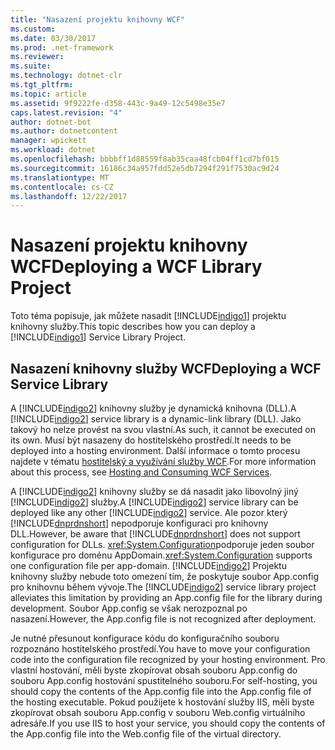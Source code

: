 ```yaml
---
title: "Nasazení projektu knihovny WCF"
ms.custom: 
ms.date: 03/30/2017
ms.prod: .net-framework
ms.reviewer: 
ms.suite: 
ms.technology: dotnet-clr
ms.tgt_pltfrm: 
ms.topic: article
ms.assetid: 9f9222fe-d358-443c-9a49-12c5498e35e7
caps.latest.revision: "4"
author: dotnet-bot
ms.author: dotnetcontent
manager: wpickett
ms.workload: dotnet
ms.openlocfilehash: bbbbff1d88559f8ab35caa48fcb04ff1cd7bf015
ms.sourcegitcommit: 16186c34a957fdd52e5db7294f291f7530ac9d24
ms.translationtype: MT
ms.contentlocale: cs-CZ
ms.lasthandoff: 12/22/2017
---
```

# <a name="deploying-a-wcf-library-project"></a><span data-ttu-id="a6f49-102">Nasazení projektu knihovny WCF</span><span class="sxs-lookup"><span data-stu-id="a6f49-102">Deploying a WCF Library Project</span></span>
<span data-ttu-id="a6f49-103">Toto téma popisuje, jak můžete nasadit [!INCLUDE[indigo1](../../../includes/indigo1-md.md)] projektu knihovny služby.</span><span class="sxs-lookup"><span data-stu-id="a6f49-103">This topic describes how you can deploy a [!INCLUDE[indigo1](../../../includes/indigo1-md.md)] Service Library Project.</span></span>  
  
## <a name="deploying-a-wcf-service-library"></a><span data-ttu-id="a6f49-104">Nasazení knihovny služby WCF</span><span class="sxs-lookup"><span data-stu-id="a6f49-104">Deploying a WCF Service Library</span></span>  
 <span data-ttu-id="a6f49-105">A [!INCLUDE[indigo2](../../../includes/indigo2-md.md)] knihovny služby je dynamická knihovna (DLL).</span><span class="sxs-lookup"><span data-stu-id="a6f49-105">A [!INCLUDE[indigo2](../../../includes/indigo2-md.md)] service library is a dynamic-link library (DLL).</span></span> <span data-ttu-id="a6f49-106">Jako takový ho nelze provést na svou vlastní.</span><span class="sxs-lookup"><span data-stu-id="a6f49-106">As such, it cannot be executed on its own.</span></span> <span data-ttu-id="a6f49-107">Musí být nasazeny do hostitelského prostředí.</span><span class="sxs-lookup"><span data-stu-id="a6f49-107">It needs to be deployed into a hosting environment.</span></span> <span data-ttu-id="a6f49-108">Další informace o tomto procesu najdete v tématu [hostitelský a využívání služby WCF](http://go.microsoft.com/fwlink/?LinkId=99932).</span><span class="sxs-lookup"><span data-stu-id="a6f49-108">For more information about this process, see [Hosting and Consuming WCF Services](http://go.microsoft.com/fwlink/?LinkId=99932).</span></span>  
  
 <span data-ttu-id="a6f49-109">A [!INCLUDE[indigo2](../../../includes/indigo2-md.md)] knihovny služby se dá nasadit jako libovolný jiný [!INCLUDE[indigo2](../../../includes/indigo2-md.md)] služby.</span><span class="sxs-lookup"><span data-stu-id="a6f49-109">A [!INCLUDE[indigo2](../../../includes/indigo2-md.md)] service library can be deployed like any other [!INCLUDE[indigo2](../../../includes/indigo2-md.md)] service.</span></span> <span data-ttu-id="a6f49-110">Ale pozor který [!INCLUDE[dnprdnshort](../../../includes/dnprdnshort-md.md)] nepodporuje konfiguraci pro knihovny DLL.</span><span class="sxs-lookup"><span data-stu-id="a6f49-110">However, be aware that [!INCLUDE[dnprdnshort](../../../includes/dnprdnshort-md.md)] does not support configuration for DLLs.</span></span> <span data-ttu-id="a6f49-111"><xref:System.Configuration>podporuje jeden soubor konfigurace pro doménu AppDomain.</span><span class="sxs-lookup"><span data-stu-id="a6f49-111"><xref:System.Configuration> supports one configuration file per app-domain.</span></span> <span data-ttu-id="a6f49-112">[!INCLUDE[indigo2](../../../includes/indigo2-md.md)] Projektu knihovny služby nebude toto omezení tím, že poskytuje soubor App.config pro knihovnu během vývoje.</span><span class="sxs-lookup"><span data-stu-id="a6f49-112">The [!INCLUDE[indigo2](../../../includes/indigo2-md.md)] service library project alleviates this limitation by providing an App.config file for the library during development.</span></span> <span data-ttu-id="a6f49-113">Soubor App.config se však nerozpoznal po nasazení.</span><span class="sxs-lookup"><span data-stu-id="a6f49-113">However, the App.config file is not recognized after deployment.</span></span>  
  
 <span data-ttu-id="a6f49-114">Je nutné přesunout konfigurace kódu do konfiguračního souboru rozpoznáno hostitelského prostředí.</span><span class="sxs-lookup"><span data-stu-id="a6f49-114">You have to move your configuration code into the configuration file recognized by your hosting environment.</span></span> <span data-ttu-id="a6f49-115">Pro vlastní hostování, měli byste zkopírovat obsah souboru App.config do souboru App.config hostování spustitelného souboru.</span><span class="sxs-lookup"><span data-stu-id="a6f49-115">For self-hosting, you should copy the contents of the App.config file into the App.config file of the hosting executable.</span></span> <span data-ttu-id="a6f49-116">Pokud použijete k hostování služby IIS, měli byste zkopírovat obsah souboru App.config v souboru Web.config virtuálního adresáře.</span><span class="sxs-lookup"><span data-stu-id="a6f49-116">If you use IIS to host your service, you should copy the contents of the App.config file into the Web.config file of the virtual directory.</span></span>
